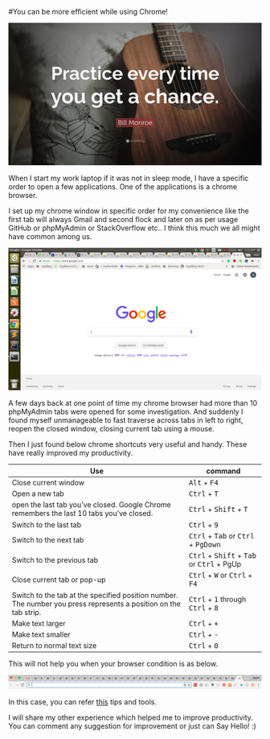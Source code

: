 #You can be more efficient while using Chrome!


![](./chrome_shortcuts/chrome_shortcut.jpeg)

When I start my work laptop if it was not in sleep mode, I have a specific order to open a few applications. One of the applications is a chrome browser.

I set up my chrome window in specific order for my convenience like the first tab will always Gmail and second flock and later on as per usage GitHub or phpMyAdmin or StackOverflow etc.. I think this much we all might have common among us.


![](./chrome_shortcuts/chrome_tabs.png)


A few days back at one point of time my chrome browser had more than 10 phpMyAdmin tabs were opened for some investigation. And suddenly I found myself unmanageable to fast traverse across tabs in left to right, reopen the closed window, closing current tab using a mouse.

Then I just found below chrome shortcuts very useful and handy. These have really improved my productivity.

Use | command
--- | ---
Close current window | <kbd>Alt</kbd> + <kbd>F4</kbd>
Open a new tab | <kbd>Ctrl</kbd> + <kbd>T</kbd> 
open the last tab you’ve closed. Google Chrome remembers the last 10 tabs you’ve closed. | <kbd>Ctrl</kbd> + <kbd>Shift</kbd> + <kbd>T</kbd>
Switch to the last tab | <kbd>Ctrl</kbd> + <kbd>9</kbd>
Switch to the next tab | <kbd>Ctrl</kbd> + <kbd>Tab</kbd> or <kbd>Ctrl</kbd> + <kbd>PgDown</kbd>
Switch to the previous tab | <kbd>Ctrl</kbd> + <kbd>Shift</kbd> + <kbd>Tab</kbd> or  <kbd>Ctrl</kbd> + </kbd>PgUp</kbd>
Close current tab or pop-up | <kbd>Ctrl</kbd> + <kbd>W</kbd> or <kbd>Ctrl</kbd> + <kbd>F4</kbd>
Switch to the tab at the specified position number. The number you press represents a position on the tab strip. | <kbd>Ctrl</kbd> + <kbd>1</kbd> through <kbd>Ctrl</kbd> + <kbd>8</kbd>
Make text larger | <kbd>Ctrl</kbd> + <kbd>+</kbd>
Make text smaller | <kbd>Ctrl</kbd> + <kbd>-</kbd> 
Return to normal text size  | <kbd>Ctrl</kbd> + <kbd>0</kbd>


This will not help you when your browser condition is as below.

![](./chrome_shortcuts/tabs_tabs.png)


In this case, you can refer [this](https://zapier.com/blog/chrome-firefox-tab-extensions/) tips and tools.

I will share my other experience which helped me to improve productivity. You can comment any suggestion for improvement or just can Say Hello! :)